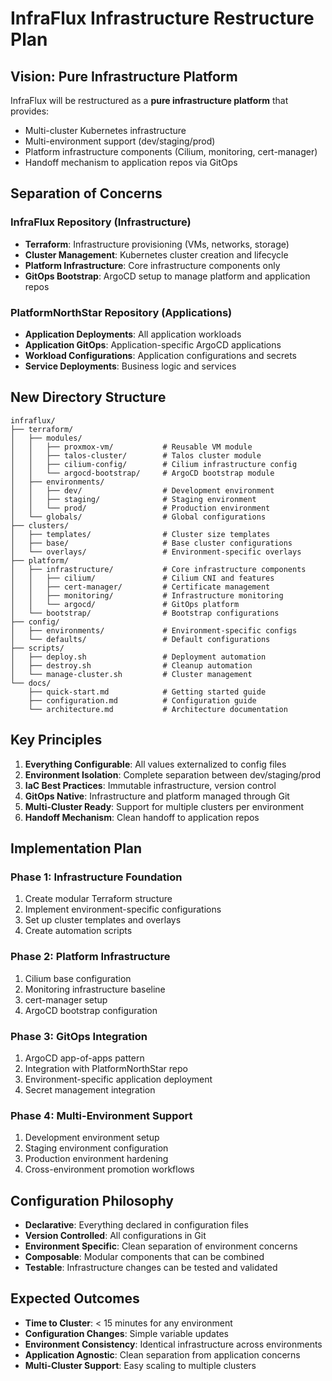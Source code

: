 # InfraFlux Infrastructure Restructure Plan

## Vision: Pure Infrastructure Platform

InfraFlux will be restructured as a **pure infrastructure platform** that provides:

- Multi-cluster Kubernetes infrastructure
- Multi-environment support (dev/staging/prod)
- Platform infrastructure components (Cilium, monitoring, cert-manager)
- Handoff mechanism to application repos via GitOps

## Separation of Concerns

### InfraFlux Repository (Infrastructure)

- **Terraform**: Infrastructure provisioning (VMs, networks, storage)
- **Cluster Management**: Kubernetes cluster creation and lifecycle
- **Platform Infrastructure**: Core infrastructure components only
- **GitOps Bootstrap**: ArgoCD setup to manage platform and application repos

### PlatformNorthStar Repository (Applications)

- **Application Deployments**: All application workloads
- **Application GitOps**: Application-specific ArgoCD applications
- **Workload Configurations**: Application configurations and secrets
- **Service Deployments**: Business logic and services

## New Directory Structure

```text
infraflux/
├── terraform/
│   ├── modules/
│   │   ├── proxmox-vm/           # Reusable VM module
│   │   ├── talos-cluster/        # Talos cluster module
│   │   ├── cilium-config/        # Cilium infrastructure config
│   │   └── argocd-bootstrap/     # ArgoCD bootstrap module
│   ├── environments/
│   │   ├── dev/                  # Development environment
│   │   ├── staging/              # Staging environment
│   │   └── prod/                 # Production environment
│   └── globals/                  # Global configurations
├── clusters/
│   ├── templates/                # Cluster size templates
│   ├── base/                     # Base cluster configurations
│   └── overlays/                 # Environment-specific overlays
├── platform/
│   ├── infrastructure/           # Core infrastructure components
│   │   ├── cilium/               # Cilium CNI and features
│   │   ├── cert-manager/         # Certificate management
│   │   ├── monitoring/           # Infrastructure monitoring
│   │   └── argocd/               # GitOps platform
│   └── bootstrap/                # Bootstrap configurations
├── config/
│   ├── environments/             # Environment-specific configs
│   └── defaults/                 # Default configurations
├── scripts/
│   ├── deploy.sh                 # Deployment automation
│   ├── destroy.sh                # Cleanup automation
│   └── manage-cluster.sh         # Cluster management
└── docs/
    ├── quick-start.md            # Getting started guide
    ├── configuration.md          # Configuration guide
    └── architecture.md           # Architecture documentation
```

## Key Principles

1. **Everything Configurable**: All values externalized to config files
2. **Environment Isolation**: Complete separation between dev/staging/prod
3. **IaC Best Practices**: Immutable infrastructure, version control
4. **GitOps Native**: Infrastructure and platform managed through Git
5. **Multi-Cluster Ready**: Support for multiple clusters per environment
6. **Handoff Mechanism**: Clean handoff to application repos

## Implementation Plan

### Phase 1: Infrastructure Foundation

1. Create modular Terraform structure
2. Implement environment-specific configurations
3. Set up cluster templates and overlays
4. Create automation scripts

### Phase 2: Platform Infrastructure

1. Cilium base configuration
2. Monitoring infrastructure baseline
3. cert-manager setup
4. ArgoCD bootstrap configuration

### Phase 3: GitOps Integration

1. ArgoCD app-of-apps pattern
2. Integration with PlatformNorthStar repo
3. Environment-specific application deployment
4. Secret management integration

### Phase 4: Multi-Environment Support

1. Development environment setup
2. Staging environment configuration
3. Production environment hardening
4. Cross-environment promotion workflows

## Configuration Philosophy

- **Declarative**: Everything declared in configuration files
- **Version Controlled**: All configurations in Git
- **Environment Specific**: Clean separation of environment concerns
- **Composable**: Modular components that can be combined
- **Testable**: Infrastructure changes can be tested and validated

## Expected Outcomes

- **Time to Cluster**: < 15 minutes for any environment
- **Configuration Changes**: Simple variable updates
- **Environment Consistency**: Identical infrastructure across environments
- **Application Agnostic**: Clean separation from application concerns
- **Multi-Cluster Support**: Easy scaling to multiple clusters
